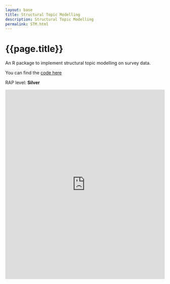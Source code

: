 ```yaml
---
layout: base 
title: Structural Topic Modelling
description: Structural Topic Modelling
permalink: STM.html
---
```


# {{page.title}}

An R package to implement structural topic modelling on survey data.

You can find the [code here](https://github.com/nhsx/stm-survey-text)

RAP level: **Silver**

<iframe src="https://github.com/nhsx/stm-survey-text" width="100%" height="600" frameborder="0" scrolling="yes"></iframe>